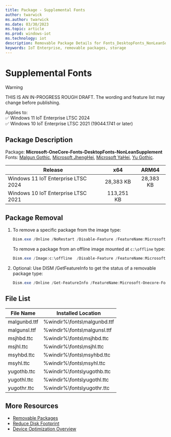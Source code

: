```yaml
---
title: Package - Supplemental Fonts
author: twarwick
ms.author: twarwick
ms.date: 03/30/2023
ms.topic: article
ms.prod: windows-iot
ms.technology: iot
description: Removable Package Details for Fonts_DesktopFonts_NonLeanSupplement
keywords: IoT Enterprise, removable packages, storage
---
```


# Supplemental Fonts

> [!WARNING]
> THIS IS AN IN-PROGRESS ROUGH DRAFT. The wording and feature list may change before publishing.

Applies to:  
✅ Windows 11 IoT Enterprise LTSC 2024  
✅ Windows 10 IoT Enterprise LTSC 2021 (19044.1741 or later)  

## Package Description  

Package: **Microsoft-OneCore-Fonts-DesktopFonts-NonLeanSupplement** </br> Fonts: [Malgun Gothic](/typography/font-list/malgun-gothic), [Microsoft JhengHei](/typography/font-list/microsoft-jhenghei), [Microsoft YaHei](/typography/font-list/microsoft-yahei), [Yu Gothic](/typography/font-list/yu-gothic).

| Release                             |   x64      |    ARM64    |
|-------------------------------------|:----------:|:-----------:|
| Windows 11 IoT Enterprise LTSC 2024 | 28,383 KB  | 28,383 KB   |
| Windows 10 IoT Enterprise LTSC 2021 | 113,251 KB |             |

## Package Removal

1. To remove a specific package from the image type:

   ```powershell
   Dism.exe /Online /NoRestart /Disable-Feature /FeatureName:Microsoft-Onecore-Fonts-DesktopFonts-NonLeanSupplement /PackageName:@Package
   ````

   To remove a package from an offline image mounted at `c:\offline` type:

   ```powershell
   Dism.exe /Image:c:\offline  /Disable-Feature /FeatureName:Microsoft-Onecore-Fonts-DesktopFonts-NonLeanSupplement /PackageName:@Package
   ```

1. Optional: Use DISM /GetFeatureInfo to get the status of a removable package type:

   ```powershell
   Dism.exe /Online /Get-FeatureInfo /FeatureName:Microsoft-Onecore-Fonts-DesktopFonts-NonLeanSupplement /PackageName:@Package
   ````

## File List

| File Name     | Installed Location |
|---------------|--------------------|
| malgunbd.ttf | %windir%\fonts\malgunbd.ttf |
| malgunsl.ttf | %windir%\fonts\malgunsl.ttf |
| msjhbd.ttc | %windir%\fonts\msjhbd.ttc |
| msjhl.ttc | %windir%\fonts\msjhl.ttc  |
| msyhbd.ttc | %windir%\fonts\msyhbd.ttc |
| msyhl.ttc | %windir%\fonts\msyhl.ttc  |
| yugothb.ttc | %windir%\fonts\yugothb.ttc  |
| yugothl.ttc | %windir%\fonts\yugothl.ttc |
| yugothr.ttc | %windir%\fonts\yugothr.ttc |

## More Resources

- [Removable Packages](../Removable-Packages.md)
- [Reduce Disk Footprint](../Reduce-Disk-Footprint.md)
- [Device Optimization Overview](../Overview.md)
